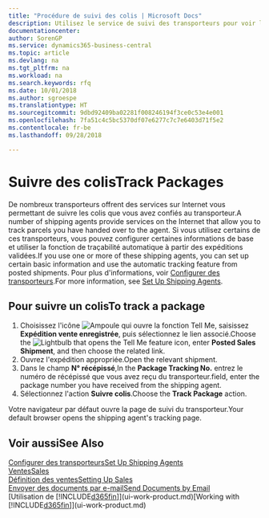 ```yaml
---
title: "Procédure de suivi des colis | Microsoft Docs"
description: Utilisez le service de suivi des transporteurs pour voir la progression d'une livraison.
documentationcenter: 
author: SorenGP
ms.service: dynamics365-business-central
ms.topic: article
ms.devlang: na
ms.tgt_pltfrm: na
ms.workload: na
ms.search.keywords: rfq
ms.date: 10/01/2018
ms.author: sgroespe
ms.translationtype: HT
ms.sourcegitcommit: 9dbd92409ba02281f008246194f3ce0c53e4e001
ms.openlocfilehash: 7fa51c4c5bc5370df07e6277c7c7e6403d71f5e2
ms.contentlocale: fr-be
ms.lasthandoff: 09/28/2018

---
```

# <a name="track-packages"></a><span data-ttu-id="11780-103">Suivre des colis</span><span class="sxs-lookup"><span data-stu-id="11780-103">Track Packages</span></span>
<span data-ttu-id="11780-104">De nombreux transporteurs offrent des services sur Internet vous permettant de suivre les colis que vous avez confiés au transporteur.</span><span class="sxs-lookup"><span data-stu-id="11780-104">A number of shipping agents provide services on the Internet that allow you to track parcels you have handed over to the agent.</span></span> <span data-ttu-id="11780-105">Si vous utilisez certains de ces transporteurs, vous pouvez configurer certaines informations de base et utiliser la fonction de traçabilité automatique à partir des expéditions validées.</span><span class="sxs-lookup"><span data-stu-id="11780-105">If you use one or more of these shipping agents, you can set up certain basic information and use the automatic tracking feature from posted shipments.</span></span> <span data-ttu-id="11780-106">Pour plus d'informations, voir [Configurer des transporteurs](sales-how-to-set-up-shipping-agents.md).</span><span class="sxs-lookup"><span data-stu-id="11780-106">For more information, see [Set Up Shipping Agents](sales-how-to-set-up-shipping-agents.md).</span></span>  

## <a name="to-track-a-package"></a><span data-ttu-id="11780-107">Pour suivre un colis</span><span class="sxs-lookup"><span data-stu-id="11780-107">To track a package</span></span>
1. <span data-ttu-id="11780-108">Choisissez l'icône ![Ampoule qui ouvre la fonction Tell Me](media/ui-search/search_small.png "Dites-moi ce que vous voulez faire"), saisissez **Expédition vente enregistrée**, puis sélectionnez le lien associé.</span><span class="sxs-lookup"><span data-stu-id="11780-108">Choose the ![Lightbulb that opens the Tell Me feature](media/ui-search/search_small.png "Tell me what you want to do") icon, enter **Posted Sales Shipment**, and then choose the related link.</span></span>
2. <span data-ttu-id="11780-109">Ouvrez l'expédition appropriée.</span><span class="sxs-lookup"><span data-stu-id="11780-109">Open the relevant shipment.</span></span>
3. <span data-ttu-id="11780-110">Dans le champ **N° récépissé**,</span><span class="sxs-lookup"><span data-stu-id="11780-110">In the **Package Tracking No.**</span></span> <span data-ttu-id="11780-111">entrez le numéro de récépissé que vous avez reçu du transporteur.</span><span class="sxs-lookup"><span data-stu-id="11780-111">field, enter the package number you have received from the shipping agent.</span></span>
4. <span data-ttu-id="11780-112">Sélectionnez l'action **Suivre colis**.</span><span class="sxs-lookup"><span data-stu-id="11780-112">Choose the **Track Package** action.</span></span>

<span data-ttu-id="11780-113">Votre navigateur par défaut ouvre la page de suivi du transporteur.</span><span class="sxs-lookup"><span data-stu-id="11780-113">Your default browser opens the shipping agent's tracking page.</span></span>

## <a name="see-also"></a><span data-ttu-id="11780-114">Voir aussi</span><span class="sxs-lookup"><span data-stu-id="11780-114">See Also</span></span>
[<span data-ttu-id="11780-115">Configurer des transporteurs</span><span class="sxs-lookup"><span data-stu-id="11780-115">Set Up Shipping Agents</span></span>](sales-how-to-set-up-shipping-agents.md)  
[<span data-ttu-id="11780-116">Ventes</span><span class="sxs-lookup"><span data-stu-id="11780-116">Sales</span></span>](sales-manage-sales.md)  
[<span data-ttu-id="11780-117">Définition des ventes</span><span class="sxs-lookup"><span data-stu-id="11780-117">Setting Up Sales</span></span>](sales-setup-sales.md)  
[<span data-ttu-id="11780-118">Envoyer des documents par e-mail</span><span class="sxs-lookup"><span data-stu-id="11780-118">Send Documents by Email</span></span>](ui-how-send-documents-email.md)  
<span data-ttu-id="11780-119">[Utilisation de [!INCLUDE[d365fin](includes/d365fin_md.md)]](ui-work-product.md)</span><span class="sxs-lookup"><span data-stu-id="11780-119">[Working with [!INCLUDE[d365fin](includes/d365fin_md.md)]](ui-work-product.md)</span></span>

